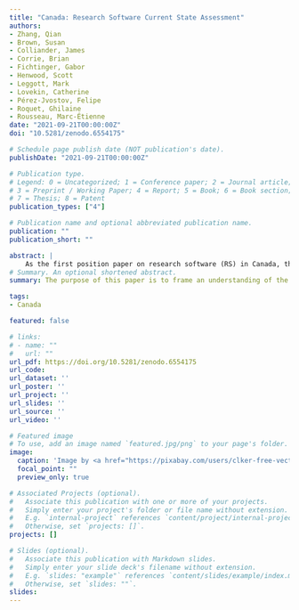 ```yaml
---
title: "Canada: Research Software Current State Assessment"
authors:
- Zhang, Qian
- Brown, Susan
- Colliander, James
- Corrie, Brian
- Fichtinger, Gabor
- Henwood, Scott
- Leggott, Mark
- Lovekin, Catherine
- Pérez-Jvostov, Felipe
- Roquet, Ghilaine
- Rousseau, Marc-Étienne
date: "2021-09-21T00:00:00Z"
doi: "10.5281/zenodo.6554175"

# Schedule page publish date (NOT publication's date).
publishDate: "2021-09-21T00:00:00Z"

# Publication type.
# Legend: 0 = Uncategorized; 1 = Conference paper; 2 = Journal article;
# 3 = Preprint / Working Paper; 4 = Report; 5 = Book; 6 = Book section;
# 7 = Thesis; 8 = Patent
publication_types: ["4"]

# Publication name and optional abbreviated publication name.
publication: ""
publication_short: ""

abstract: |
    As the first position paper on research software (RS) in Canada, this report surveys and summarizes RS generally as an emerging field and as an area of professionalization, nationally and internationally, and documents strengths, challenges, and opportunities within the current RS ecosystem, as they pertain to the Digital Research Alliance of Canada (the Alliance). The purpose of this paper is to frame an understanding of the RS landscape and establish a general framework for conversation within Canada. This report complements The Current State of Research Data Management (RDM) in Canada and The Current State of Advanced Research Computing (ARC) in Canada reports. This report is intended to allow the Alliance to understand and build on the current state and facilitate a strategy that advances RS in coordination with other digital research infrastructure (DRI) elements to support research excellence in Canada. Findings and observations in this document, alongside the RDM and ARC Current State Assessment publications, are meant to provide background information to the Alliance analysts and management, the Alliance Board, and the Alliance Researcher Council, to support the development of the Alliance’s New Service Delivery Model (NSDM), Strategic Planning, and Funding Model Delivery.
# Summary. An optional shortened abstract.
summary: The purpose of this paper is to frame an understanding of the RS landscape and establish a general framework for conversation within Canada.

tags:
- Canada

featured: false

# links:
# - name: ""
#   url: ""
url_pdf: https://doi.org/10.5281/zenodo.6554175
url_code: 
url_dataset: ''
url_poster: ''
url_project: ''
url_slides: ''
url_source: ''
url_video: ''

# Featured image
# To use, add an image named `featured.jpg/png` to your page's folder. 
image:
  caption: 'Image by <a href="https://pixabay.com/users/clker-free-vector-images-3736/?utm_source=link-attribution&amp;utm_medium=referral&amp;utm_campaign=image&amp;utm_content=27003">Clker-Free-Vector-Images</a> from <a href="https://pixabay.com//?utm_source=link-attribution&amp;utm_medium=referral&amp;utm_campaign=image&amp;utm_content=27003">Pixabay</a>'
  focal_point: ""
  preview_only: true

# Associated Projects (optional).
#   Associate this publication with one or more of your projects.
#   Simply enter your project's folder or file name without extension.
#   E.g. `internal-project` references `content/project/internal-project/index.md`.
#   Otherwise, set `projects: []`.
projects: []

# Slides (optional).
#   Associate this publication with Markdown slides.
#   Simply enter your slide deck's filename without extension.
#   E.g. `slides: "example"` references `content/slides/example/index.md`.
#   Otherwise, set `slides: ""`.
slides: 
---
```


